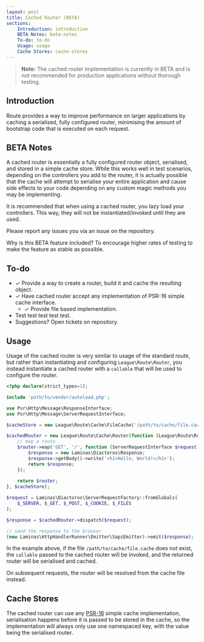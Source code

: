 ```yaml
---
layout: post
title: Cached Router (BETA)
sections:
    Introduction: introduction
    BETA Notes: beta-notes
    To-do: to-do
    Usage: usage
    Cache Stores: cache-stores
---
```

> **Note:** The cached router implementation is currently in BETA and is not recommended for production applications without thorough testing.

## Introduction

Route provides a way to improve performance on larger applications by caching a serialised, fully configured router, minimising the amount of bootstrap code that is executed on each request.

## BETA Notes

A cached router is essentially a fully configured router object, serialised, and stored in a simple cache store. While this works well in test scenarios, depending on the controllers you add to the router, it is actually possible that the cache will attempt to serialise your entire application and cause side effects to your code depending on any custom magic methods you may be implementing.

It is recommended that when using a cached router, you lazy load your controllers. This way, they will not be instantiated/invoked until they are used.

Please report any issues you via an issue on the repository.

Why is this BETA feature included? To encourage higher rates of testing to make the feature as stable as possible.

## To-do

- &#10003; Provide a way to create a router, build it and cache the resulting object.
- &#10003; Have cached router accept any implementation of PSR-16 simple cache interface.
    - &#10003; Provide file based implementation.
- Test test test test test.
- Suggestions? Open tickets on repository.

## Usage

Usage of the cached router is very similar to usage of the standard route, but rather than instantiating and configuring `League\Route\Router`, you instead instantiate a cached router with a `callable` that will be used to configure the router.

~~~php
<?php declare(strict_types=1);

include 'path/to/vendor/autoload.php';

use Psr\Http\Message\ResponseInterface;
use Psr\Http\Message\ServerRequestInterface;

$cacheStore = new League\Route\Cache\FileCache('/path/to/cache/file.cache', $ttl = 86400);

$cachedRouter = new League\Route\Cache\Router(function (League\Route\Router $router) {
    // map a route
    $router->map('GET', '/', function (ServerRequestInterface $request): ResponseInterface {
        $response = new Laminas\Diactoros\Response;
        $response->getBody()->write('<h1>Hello, World!</h1>');
        return $response;
    });
    
    return $router;
}, $cacheStore);

$request = Laminas\Diactoros\ServerRequestFactory::fromGlobals(
    $_SERVER, $_GET, $_POST, $_COOKIE, $_FILES
);

$response = $cachedRouter->dispatch($request);

// send the response to the browser
(new Laminas\HttpHandlerRunner\Emitter\SapiEmitter)->emit($response);
~~~

In the example above, if the file `/path/to/cache/file.cache` does not exist, the `callable` passed to the cached router will be invoked, and the returned router will be serialised and cached.

On subsequent requests, the router will be resolved from the cache file instead.

## Cache Stores

The cached router can use any [PSR-16](https://www.php-fig.org/psr/psr-16/) simple cache implementation, serialisation happens before it is passed to be stored in the cache, so the implementation will always only use one namespaced key, with the value being the serialised router.
